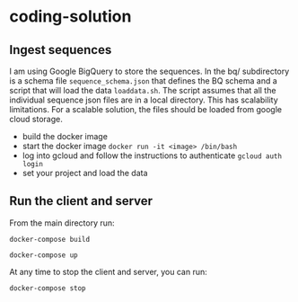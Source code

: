 # coding-solution

## Ingest sequences

I am using Google BigQuery to store the sequences. In the bq/ subdirectory is a schema file `sequence_schema.json` that defines the BQ schema and a script that will load the data `loaddata.sh`.
The script assumes that all the individual sequence json files are in a local directory. This has scalability limitations. For a scalable solution, the files should be loaded from google cloud storage. 

- build the docker image
- start the docker image
`docker run -it <image> /bin/bash`
- log into gcloud and follow the instructions to authenticate
`gcloud auth login`
- set your project and load the data

## Run the client and server
From the main directory run:

`docker-compose build`

`docker-compose up`

At any time to stop the client and server, you can run:

`docker-compose stop`

